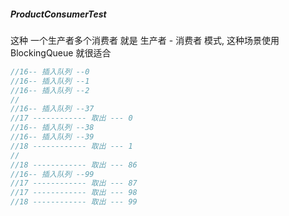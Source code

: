 
##### ProductConsumerTest

这种 一个生产者多个消费者 就是 生产者 - 消费者 模式, 这种场景使用 BlockingQueue 就很适合

```java
//16-- 插入队列 --0
//16-- 插入队列 --1
//16-- 插入队列 --2
//        
//16-- 插入队列 --37
//17 ------------ 取出 --- 0
//16-- 插入队列 --38
//16-- 插入队列 --39
//18 ------------ 取出 --- 1
//
//18 ------------ 取出 --- 86
//16-- 插入队列 --99
//17 ------------ 取出 --- 87
//17 ------------ 取出 --- 98
//18 ------------ 取出 --- 99
```
